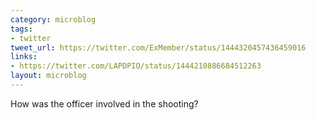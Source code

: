 ```yaml
---
category: microblog
tags:
- twitter
tweet_url: https://twitter.com/ExMember/status/1444320457436459016
links:
- https://twitter.com/LAPDPIO/status/1444210886684512263
layout: microblog
---
```

How was the officer involved in the shooting?
